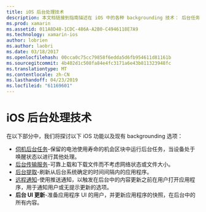 ```yaml
---
title: iOS 后台处理技术
description: 本文档链接到指南描述在 iOS 中的各种 backgrounding 技术： 后台任务、 后台传输服务、 后台获取和远程通知。
ms.prod: xamarin
ms.assetid: 011A8D48-1CDC-486A-A2B0-C4946118E7A9
ms.technology: xamarin-ios
author: lobrien
ms.author: laobri
ms.date: 03/18/2017
ms.openlocfilehash: 00cca0c75cc79858f6edda5d6fb954611d81161b
ms.sourcegitcommit: 4b402d1c508fa84e4fc3171a6e43b811323948fc
ms.translationtype: MT
ms.contentlocale: zh-CN
ms.lasthandoff: 04/23/2019
ms.locfileid: "61169601"
---
```

# <a name="ios-backgrounding-techniques"></a>iOS 后台处理技术

在以下部分中，我们将探讨以下 iOS 功能以及现有 backgrounding 选项：

-  [伺机后台任务](~/ios/app-fundamentals/backgrounding/ios-backgrounding-techniques/ios-backgrounding-with-tasks.md#background_tasks_in_iOS_7)-保留的电池使用寿命的机会区块中运行后台任务，当设备处于唤醒状态以进行其他处理。
-  [后台传输服务](~/ios/app-fundamentals/backgrounding/ios-backgrounding-techniques/ios-backgrounding-with-tasks.md#background-transfers)-可靠上载和下载文件而不考虑网络状态或文件大小。
-  [后台提取](~/ios/app-fundamentals/backgrounding/ios-backgrounding-techniques/updating-an-application-in-the-background.md#background_fetch)-刷新从后台系统确定的时间间隔内的应用程序。
-  [远程通知](~/ios/app-fundamentals/backgrounding/ios-backgrounding-techniques/updating-an-application-in-the-background.md#remote_notifications)-使用推送通知，以触发在后台中的内容更新之前在用户打开应用程序，用于通知用户或无提示更新的选项。
-  **后台 UI 更新**-准备应用程序 UI 的用户，并更新应用程序的快照，在后台中的所有内容。

